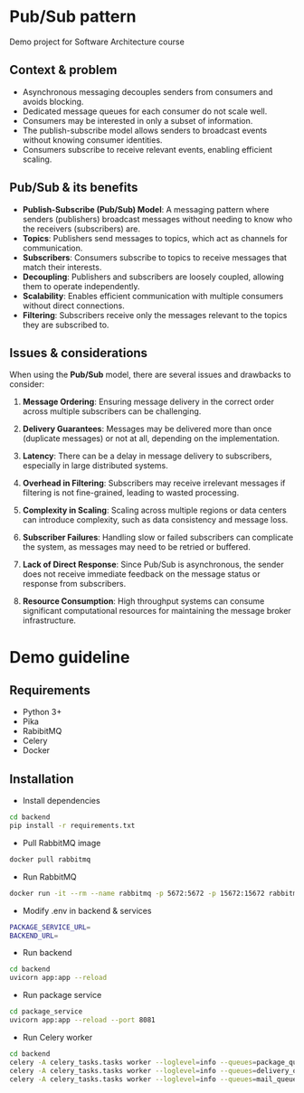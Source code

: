 # Pub/Sub pattern
Demo project for Software Architecture course

## Context & problem
- Asynchronous messaging decouples senders from consumers and avoids blocking.
- Dedicated message queues for each consumer do not scale well.
- Consumers may be interested in only a subset of information.
- The publish-subscribe model allows senders to broadcast events without knowing consumer identities.
- Consumers subscribe to receive relevant events, enabling efficient scaling.

## Pub/Sub & its benefits
- **Publish-Subscribe (Pub/Sub) Model**: A messaging pattern where senders (publishers) broadcast messages without needing to know who the receivers (subscribers) are.
- **Topics**: Publishers send messages to topics, which act as channels for communication.
- **Subscribers**: Consumers subscribe to topics to receive messages that match their interests.
- **Decoupling**: Publishers and subscribers are loosely coupled, allowing them to operate independently.
- **Scalability**: Enables efficient communication with multiple consumers without direct connections.
- **Filtering**: Subscribers receive only the messages relevant to the topics they are subscribed to.

## Issues & considerations
When using the **Pub/Sub** model, there are several issues and drawbacks to consider:

1. **Message Ordering**: Ensuring message delivery in the correct order across multiple subscribers can be challenging.
   
2. **Delivery Guarantees**: Messages may be delivered more than once (duplicate messages) or not at all, depending on the implementation.

3. **Latency**: There can be a delay in message delivery to subscribers, especially in large distributed systems.

4. **Overhead in Filtering**: Subscribers may receive irrelevant messages if filtering is not fine-grained, leading to wasted processing.

5. **Complexity in Scaling**: Scaling across multiple regions or data centers can introduce complexity, such as data consistency and message loss.

6. **Subscriber Failures**: Handling slow or failed subscribers can complicate the system, as messages may need to be retried or buffered.

7. **Lack of Direct Response**: Since Pub/Sub is asynchronous, the sender does not receive immediate feedback on the message status or response from subscribers.

8. **Resource Consumption**: High throughput systems can consume significant computational resources for maintaining the message broker infrastructure.

# Demo guideline
## Requirements
- Python 3+
- Pika
- RabibitMQ
- Celery
- Docker

## Installation
- Install dependencies
```bash
cd backend
pip install -r requirements.txt
```
- Pull RabbitMQ image
```bash
docker pull rabbitmq
```
- Run RabbitMQ
```bash
docker run -it --rm --name rabbitmq -p 5672:5672 -p 15672:15672 rabbitmq:3.13-management
```
- Modify .env in backend & services
```bash
PACKAGE_SERVICE_URL=
BACKEND_URL=
```
- Run backend
```bash
cd backend
uvicorn app:app --reload
```
- Run package service
```bash
cd package_service
uvicorn app:app --reload --port 8081
```
- Run Celery worker
```bash
cd backend
celery -A celery_tasks.tasks worker --loglevel=info --queues=package_queue
celery -A celery_tasks.tasks worker --loglevel=info --queues=delivery_queue
celery -A celery_tasks.tasks worker --loglevel=info --queues=mail_queue
```

